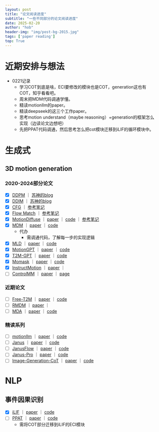 ```yaml
---
layout: post
title: "论文阅读进度"
subtitle: "一些不同部分的论文阅读进度"
date: 2025-02-20
author: "hob"
header-img: "img/post-bg-2015.jpg"
tags: ['paper reading']
top: True
---
```

# 近期安排与想法
- 0221记录
    - 学习COT到底是啥，ECI要修改的模块也是COT，generation这也有COT，知乎看看吧。
    - 周末把MDM代码调通学懂。
    - 精读motionllm的paper。
    - 精读deepseek的这三个工作paper。
    - 思考motion understand（maybe reasoning）+generation的框架怎么实现（边读论文边想吧）
    - 先把PPAT代码调通，然后思考怎么把cot模块迁移到iLIF的循环模块中。

# 生成式
## 3D motion generation
### 2020-2024部分论文
- [x] [DDPM](./read_paper/2025-02-17-motion-generation-DDPM.md) ｜ [苏神的blog](https://spaces.ac.cn/archives/9164)
- [x] [DDIM](./read_paper/2025-02-20-motion-generation-DDIM.md) ｜ [苏神的blog](https://spaces.ac.cn/archives/9181)
- [x] [CFG](./read_paper/2025-02-20-motion-generation-cfg.md) ｜ [参考笔记](https://zhuanlan.zhihu.com/p/703579064)
- [x] [Flow Match](./read_paper/2025-02-20-motion-generation-fm.md) ｜ [参考笔记](https://www.dongaigc.com/a/flow-matching-emerging-generative-model)
- [x] [MotionDiffuse]() ｜ [paper](https://arxiv.org/abs/2208.15001) ｜ [code](https://github.com/mingyuan-zhang/MotionDiffuse) ｜ [参考笔记](https://zhuanlan.zhihu.com/p/641606603)
- [x] [MDM](./read_paper/) ｜ [paper](https://arxiv.org/abs/2209.14916) ｜ [code](https://github.com/GuyTevet/motion-diffusion-model)
    - 代办    
        - 需调通代码，了解每一步的实现逻辑
- [x] [MLD]() ｜ [paper](https://arxiv.org/abs/2212.04048) ｜ [code](https://github.com/chenfengye/motion-latent-diffusion)
- [x] [MotionGPT]() ｜ [paper](https://arxiv.org/abs/2306.14795) ｜ [code](https://github.com/OpenMotionLab/MotionGPT)
- [x] [T2M-GPT]() ｜ [paper](https://arxiv.org/abs/2301.06052) ｜ [code](https://mael-zys.github.io/T2M-GPT/)
- [x] [Momask]() ｜ [paper](https://arxiv.org/abs/2312.00063) ｜ [code](https://github.com/EricGuo5513/momask-codes)
- [x] [InstructMotion]() ｜ [paper](https://arxiv.org/abs/2405.15541v1) ｜
- [ ] [ControlMM]() ｜ [paper](https://arxiv.org/abs/2410.10780) ｜ [page](https://exitudio.github.io/ControlMM-page/)

### 近期论文
- [ ] [Free-T2M]() ｜ [paper](https://arxiv.org/abs/2501.18232) ｜ [code](https://github.com/Hxxxz0/Free-T2m)
- [ ] [RMDM]() ｜ [paper](https://arxiv.org/abs/2501.19160) ｜
- [ ] [MDA]() ｜ [paper](https://arxiv.org/abs/2501.18729) ｜ [code](https://github.com/anthony-mendil/MoDiffAE)

### 精读系列
- [ ] [motionllm]() ｜ [paper](https://arxiv.org/abs/2405.20340) ｜ [code](https://github.com/IDEA-Research/MotionLLM)
- [ ] [Janus]() ｜ [paper](https://arxiv.org/abs/2410.13848) ｜ [code](https://github.com/deepseek-ai/Janus)
- [ ] [JanusFlow]() ｜ [paper](https://arxiv.org/abs/2411.07975) ｜ [code](https://github.com/deepseek-ai/Janus)
- [ ] [Janus-Pro]() ｜ [paper](https://github.com/deepseek-ai/Janus/blob/main/janus_pro_tech_report.pdf) ｜ [code](https://github.com/deepseek-ai/Janus)
- [ ] [Image-Generation-CoT]() ｜ [paper](https://arxiv.org/abs/2501.13926) ｜ [code](https://github.com/ZiyuGuo99/Image-Generation-CoT)

# NLP
## 事件因果识别
- [x] [iLIF](https://ckwauwjtrt.feishu.cn/docx/XzcFdvSx1oEMMUxPizdcPTL0nvc) ｜ [paper](https://arxiv.org/abs/2405.20608) ｜ [code](https://github.com/LchengC/iLIF)
- [ ] [PPAT]() ｜ [paper](https://www.ijcai.org/proceedings/2023/0572.pdf) ｜ [code](https://github.com/HITsz-TMG/PPAT)
    - 需将COT部分迁移到iLIF的ECI模块